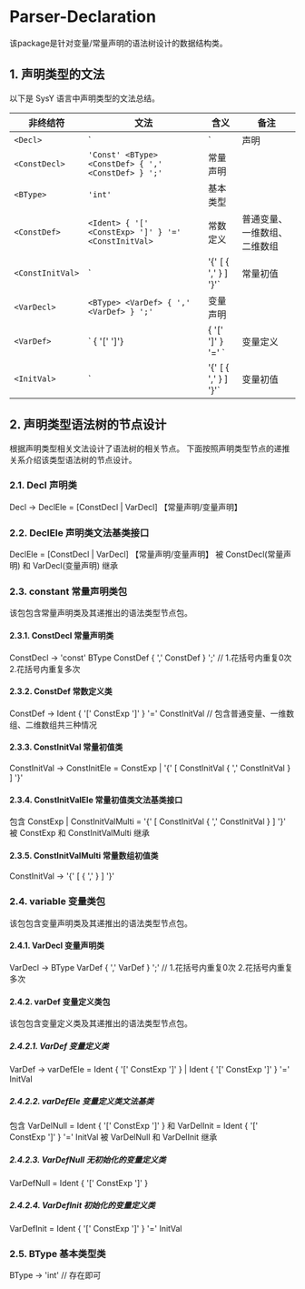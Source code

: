 # Parser-Declaration

该package是针对变量/常量声明的语法树设计的数据结构类。

## 1. 声明类型的文法

以下是 SysY 语言中声明类型的文法总结。

| 非终结符         | 文法                                                         | 含义     | 备注                         |
| ---------------- | ------------------------------------------------------------ | -------- | ---------------------------- |
| `<Decl>`         | `<ConstDecl> | <VarDecl>`                                    | 声明     | 变量声明、常量声明两种       |
| `<ConstDecl>`    | `'Const' <BType> <ConstDef> { ',' <ConstDef> } ';'`          | 常量声明 |                              |
| `<BType>`        | `'int'`                                                      | 基本类型 |                              |
| `<ConstDef>`     | `<Ident> { '[' <ConstExp> ']' } '=' <ConstInitVal>`          | 常数定义 | 普通变量、一维数组、二维数组 |
| `<ConstInitVal>` | `<ConstExp> | '{' [ <ConstInitVal> { ',' <ConstInitVal> } ] '}'` | 常量初值 |                              |
| `<VarDecl>`      | `<BType> <VarDef> { ',' <VarDef> } ';'`                      | 变量声明 |                              |
| `<VarDef>`       | `<Ident> { '[' <ConstExp> ']'} | <Ident> { '[' <ConstExp> ']' } '=' <InitVal>` | 变量定义 |                              |
| `<InitVal>`      | `<Exp> | '{' [ <InitVal> { ',' <InitVal> } ] '}'`            | 变量初值 |                              |

## 2. 声明类型语法树的节点设计

根据声明类型相关文法设计了语法树的相关节点。
下面按照声明类型节点的递推关系介绍该类型语法树的节点设计。

### 2.1. Decl 声明类
Decl → DeclEle = [ConstDecl | VarDecl] 【常量声明/变量声明】

### 2.2. DeclEle 声明类文法基类接口
DeclEle = [ConstDecl | VarDecl] 【常量声明/变量声明】
被 ConstDecl(常量声明) 和 VarDecl(变量声明) 继承

### 2.3. constant 常量声明类包
该包包含常量声明类及其递推出的语法类型节点包。
#### 2.3.1. ConstDecl 常量声明类
ConstDecl → 'const' BType ConstDef { ',' ConstDef } ';' // 1.花括号内重复0次 2.花括号内重复多次

#### 2.3.2. ConstDef 常数定义类
ConstDef → Ident { '[' ConstExp ']' } '=' ConstInitVal // 包含普通变量、一维数组、二维数组共三种情况

#### 2.3.3. ConstInitVal 常量初值类
ConstInitVal → ConstInitEle = ConstExp | '{' [ ConstInitVal { ',' ConstInitVal } ] '}'

#### 2.3.4. ConstInitValEle 常量初值类文法基类接口
包含 ConstExp | ConstInitValMulti = '{' [ ConstInitVal { ',' ConstInitVal } ] '}'
被 ConstExp 和 ConstInitValMulti 继承

#### 2.3.5. ConstInitValMulti 常量数组初值类
ConstInitVal -> '{' [ <ConstInitVal> { ',' <ConstInitVal> } ] '}'

### 2.4. variable 变量类包
该包包含变量声明类及其递推出的语法类型节点包。
#### 2.4.1. VarDecl 变量声明类
VarDecl → BType VarDef { ',' VarDef } ';' // 1.花括号内重复0次 2.花括号内重复多次

#### 2.4.2. varDef 变量定义类包
该包包含变量定义类及其递推出的语法类型节点包。

##### 2.4.2.1. VarDef 变量定义类
VarDef → varDefEle = Ident { '[' ConstExp ']' } | Ident { '[' ConstExp ']' } '=' InitVal

##### 2.4.2.2. varDefEle 变量定义类文法基类
包含 VarDelNull = Ident { '[' ConstExp ']' } 和 VarDelInit = Ident { '[' ConstExp ']' } '=' InitVal
被 VarDelNull 和 VarDelInit 继承

##### 2.4.2.3. VarDefNull 无初始化的变量定义类
VarDefNull = Ident { '[' ConstExp ']' }

##### 2.4.2.4. VarDefInit 初始化的变量定义类
VarDefInit = Ident { '[' ConstExp ']' } '=' InitVal

### 2.5. BType 基本类型类
BType → 'int' // 存在即可
